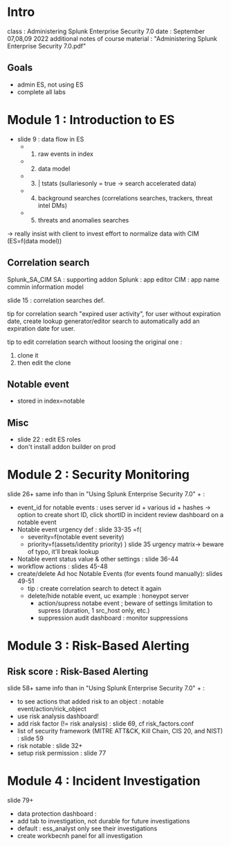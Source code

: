 # Intro
class : Administering Splunk Enterprise Security 7.0
date : September 07,08,09 2022
additional notes of course material : "Administering Splunk Enterprise Security 7.0.pdf"

## Goals
- admin ES, not using ES
- complete all labs

# Module 1 : Introduction to ES
- slide 9 : data flow in ES 
  - 1. raw events in index
  - 2. data model
  - 3. | tstats (sullariesonly = true -> search accelerated data)
  - 4. background searches (correlations searches, trackers, threat intel DMs)
  - 5. threats and anomalies searches

-> really insist with client to invest effort to normalize data with CIM (ES=f(data model))

## Correlation search
Splunk_SA_CIM
SA : supporting addon
Splunk : app editor
CIM : app name commin information model

slide 15 : correlation searches def.

tip for correlation search "expired user activity", for user without expiration date, create lookup generator/editor search to automatically add an expiration date for user.

tip to edit correlation search without loosing the original one :
1. clone it
2. then edit the clone

## Notable event
- stored in index=notable

## Misc
- slide 22 : edit ES roles
- don't install addon builder on prod

# Module 2 : Security Monitoring
slide 26+
same info than in "Using Splunk Enterprise Security 7.0" + :
- event_id for notable events : uses server id + various id + hashes
  -> option to create short ID, click shortID in incident review dashboard on a notable event
- Notable event urgency def : slide 33-35 =f(
  - severity=f(notable event severity)
  - priority=f(assets/identity priority)
)
slide 35 urgency matrix-> beware of typo, it'll break lookup
- Notable event status value & other settings : slide 36-44
- workflow actions : slides 45-48
- create/delete Ad hoc Notable Events (for events found manually): slides 49-51
  - tip : create correlation search to detect it again
  - delete/hide notable event, uc example : honeypot server
    - action/supress notabe event ; beware of settings limitation to supress (duration, 1 src_host only, etc.)
    - suppression audit dashboard : monitor suppressions

# Module 3 : Risk-Based Alerting
## Risk score : Risk-Based Alerting
slide 58+
same info than in "Using Splunk Enterprise Security 7.0" + :
- to see actions that added risk to an object : notable event/action/rick_object
- use risk analysis dashboard!
- add risk factor (!= risk analysis) : slide 69, cf risk_factors.conf
- list of security framework (MITRE ATT&CK, Kill Chain, CIS 20, and NIST) : slide 59
- risk notable : slide 32+
- setup risk permission : slide 77

# Module 4 : Incident Investigation
slide 79+
- data protection dashboard : 
- add tab to investigation, not durable for future investigations
- default : ess_analyst only see their investigations
- create workbecnh panel for all investigation